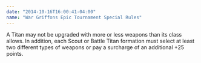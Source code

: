 ```yaml
---
date: "2014-10-16T16:00:41-04:00"
name: "War Griffons Epic Tournament Special Rules"
---
```

A Titan may not be upgraded with more or less weapons than its class allows. In addition, each Scout or Battle Titan formation must select at least two different types of weapons or pay a surcharge of an additional +25 points.